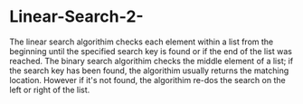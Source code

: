 # Linear-Search-2-
The linear search algorithim checks each element within a list from the beginning until the specified search key is found or if the end of the list was reached. The binary search algorithim checks the middle element of a list; if the search key has been found, the algorithim usually returns the matching location. However if it's not found, the algorithim re-dos the search on the left or right of the list.

